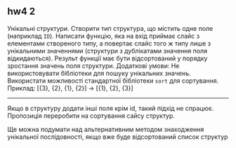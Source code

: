 ## hw4 2
  
Унікальні структури. Створити тип структура, що містить одне поле (наприклад `ID`). Написати функцію, яка на вхід приймає слайс з елементами створеного типу, а повертає слайс того ж типу лише з унікальними значеннями (структури з дублікатами значення поля відкидаються). Результ функції має бути відсортований у порядку зростання значень поля структури. Додаткові умови: Не використовувати бібліотеки для пошуку унікальних значень. Використати можливості стандартної бібліотеки `sort` для сортування. Приклад: [{3}, {2}, {1}, {2}] -> [{1}, {2}, {3}]

---  

Якщо в структуру додати інші поля крім id, такий підхід не спрацює.
Пропозиція переробити на сортування сайсу структур.

Ще можна подумати над альтернативним методом знаходження унікальної послідовності, якщо вже буде відсортований список структур